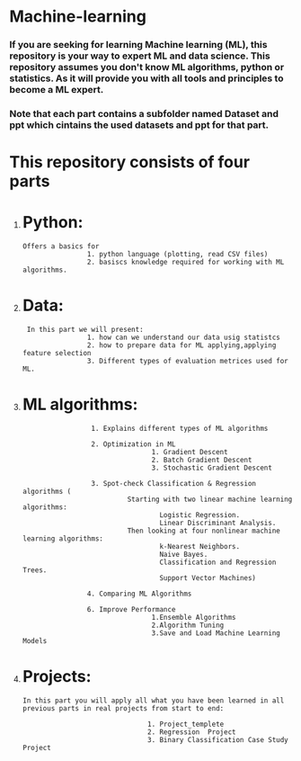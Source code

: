 # Machine-learning
### If you are seeking for learning Machine learning (ML), this repository is your way to expert ML and data science. This repository assumes you don't know ML algorithms, python or statistics. As it will provide you with all tools and principles to become a ML expert. 

### Note that each part contains a subfolder named Dataset and ppt which cintains the used datasets and ppt for that part.

# This repository consists of four parts

  1.  # Python: 
                          
          Offers a basics for 
                          1. python language (plotting, read CSV files)
                          2. basiscs knowledge required for working with ML algorithms.


  2.  # Data: 
  
           In this part we will present:
                          1. how can we understand our data usig statistcs
                          2. how to prepare data for ML applying,applying feature selection 
                          3. Different types of evaluation metrices used for ML.


  3.  # ML algorithms: 
                           
                           1. Explains different types of ML algorithms
                           
                           2. Optimization in ML
                                          1. Gradient Descent
                                          2. Batch Gradient Descent
                                          3. Stochastic Gradient Descent
                           
                           3. Spot-check Classification & Regression algorithms (
                                    Starting with two linear machine learning algorithms:
                                            Logistic Regression.
                                            Linear Discriminant Analysis.
                                    Then looking at four nonlinear machine learning algorithms:
                                            k-Nearest Neighbors.
                                            Naive Bayes.
                                            Classification and Regression Trees.
                                            Support Vector Machines)
                                                    
                          4. Comparing ML Algorithms      
                                     
                          6. Improve Performance
                                          1.Ensemble Algorithms
                                          2.Algorithm Tuning
                                          3.Save and Load Machine Learning Models


  4.  # Projects: 
          
          In this part you will apply all what you have been learned in all previous parts in real projects from start to end:
          
                                         1. Project_templete
                                         2. Regression  Project
                                         3. Binary Classification Case Study Project

